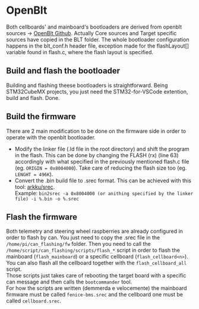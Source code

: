 # OpenBlt

Both cellboards' and mainboard's bootloaders are derived from openblt sources -> [OpenBlt Github](https://github.com/feaser/openblt). Actually Core sources and Target specific sources have copied in the BLT folder. The whole bootloader configuration happens in the blt_conf.h header file, exception made for the flashLayout[] variable found in flash.c, where the flash layout is specified.

## Build and flash the bootloader

Building and flashing theese bootloaders is straightforward. Being STM32CubeMX projects, you just need the STM32-for-VSCode extention, build and flash. Done.

## Build the firmware

There are 2 main modification to be done on the firmware side in order to operate with the openblt bootloader.

- Modify the linker file (.ld file in the root directory) and shift the program in the flash. This can be done by changing the FLASH (rx) (line 63) accordingly with what specified in the previously mentioned flash.c file (eg. ```ORIGIN = 0x8004000```). Take care of reducing the flash size too (eg. ```LENGHT = 496K```).
- Convert the .bin build file to .srec format. This can be achieved with this tool: [arkku/srec](https://github.com/arkku/srec).  
Example: ```bin2srec -a 0x8004000 (or anithing specified by the linker file) -i %.bin -o %.srec```

## Flash the firmware

Both telemetry and steering wheel raspberries are already configured in order to flash by can. You just need to copy the .srec file in the ```/home/pi/can_flashing/fw``` folder.
Then you need to call the ```/home/script/can_flashing/scripts/flash_*``` script in order to flash the mainboard (```flash_mainboard```) or a specific cellboard (```flash_cellboard<n>```). You can also flash all the cellboard together with the ```flash_cellboard_all``` script.  
Those scripts just takes care of rebooting the target board with a specific can message and then calls the ```bootcommander``` tool.  
For how the scripts are written (demmerda e velocemente) the mainboard firmware must be called ```fenice-bms.srec``` and the cellboard one must be called ```cellboard.srec```.